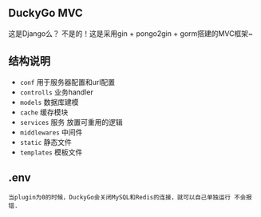 ## DuckyGo MVC
   
   这是Django么？ 不是的！这是采用gin + pongo2gin + gorm搭建的MVC框架~

## 结构说明
- `conf` 用于服务器配置和url配置
- `controlls` 业务handler
- `models` 数据库建模
- `cache` 缓存模块
- `services` 服务 放置可重用的逻辑
- `middlewares` 中间件
- `static` 静态文件
- `templates` 模板文件

## .env
```text
当plugin为0的时候，DuckyGo会关闭MySQL和Redis的连接，就可以自己单独运行 不会报错.
```